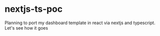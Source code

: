 # nextjs-ts-poc
Planning to port my dashboard template in react via nextjs and typescript. Let's see how it goes
